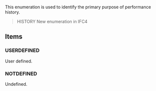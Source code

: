 This enumeration is used to identify the primary purpose of performance history.

<!-- end of short definition -->


> HISTORY New enumeration in IFC4

## Items

### USERDEFINED
User defined.

### NOTDEFINED
Undefined.

